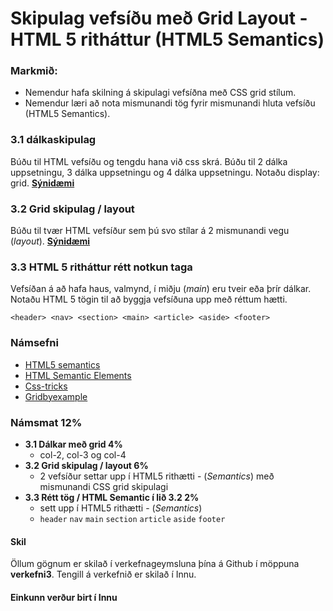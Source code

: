 # Skipulag vefsíðu með Grid Layout - <br> HTML 5 ritháttur (HTML5 Semantics)

### Markmið:

- Nemendur hafa skilning á skipulagi vefsíðna með CSS grid stílum.
- Nemendur læri að nota mismunandi tög fyrir mismunandi hluta vefsíðu (HTML5 Semantics).

### 3.1 dálkaskipulag 

Búðu til HTML vefsíðu og tengdu hana við css skrá.  Búðu til 2 dálka uppsetningu, 3 dálka uppsetningu og 4 dálka uppsetningu.  Notaðu display: grid. [**Sýnidæmi**](https://vefgrunnur.github.io/synidaemi/verkefni-3/verkefni-31/)

### 3.2 Grid skipulag / layout

Búðu til tvær HTML vefsíður sem þú svo stílar á 2 mismunandi vegu (_layout_).   [**Sýnidæmi**](https://vefgrunnur.github.io/synidaemi/verkefni-3/verkefni-32/)

### 3.3 HTML 5 ritháttur rétt notkun taga

Vefsíðan á að hafa haus, valmynd, í miðju (_main_) eru tveir eða þrír dálkar.  Notaðu HTML 5 tögin  til að byggja vefsíðuna upp með réttum hætti.  

```
<header> <nav> <section> <main> <article> <aside> <footer> 
```

### Námsefni

* [HTML5 semantics](https://github.com/vefgrunnur/23-verkefni-s1/blob/main/Verkefni-3/Namsefni-3/semantic.html)
* [HTML Semantic Elements](https://www.w3schools.com/html/html5_semantic_elements.asp)
* [Css-tricks](https://css-tricks.com/snippets/css/complete-guide-grid/)
* [Gridbyexample](https://gridbyexample.com/examples/)

### Námsmat 12%

- **3.1 Dálkar með grid 4%** 
  * col-2, col-3 og col-4
- **3.2 Grid skipulag / layout 6%**
  * 2 vefsíður settar upp í HTML5 rithætti - (_Semantics_) með mismunandi CSS grid skipulagi
- **3.3 Rétt tög / HTML Semantic í lið 3.2 2%**
  * sett upp í HTML5 rithætti - (_Semantics_)
  * `header` `nav` `main` `section` `article` `aside` `footer`
  
#### Skil

Öllum gögnum er skilað í verkefnageymsluna þína á Github í möppuna **verkefni3**. Tengill á verkefnið er skilað í Innu.

#### Einkunn verður birt í Innu
